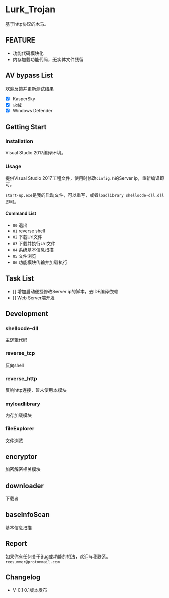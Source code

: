 # Lurk_Trojan

基于http协议的木马。

## FEATURE

- 功能代码模块化
- 内存加载功能代码，无实体文件残留

## AV bypass List

欢迎反馈并更新测试结果

- [x] KasperSky
- [x] 火绒
- [x] Windows Defender

## Getting Start

### Installation

Visual Studio 2017编译环境。

### Usage

提供Visual Studio 2017工程文件，使用时修改`cinfig.h`的Server ip，重新编译即可。

`start-up.exe`是我的启动文件，可以重写，或者`loadlibrary shellocde-dll.dll`即可。

#### Command List

- `00` 退出
- `01` reverse shell
- `02` 下载Url文件
- `03` 下载并执行Url文件
- `04` 系统基本信息扫描
- `05` 文件浏览
- `06` 功能模块传输并加载执行

## Task List

- [] 增加启动便捷修改Server ip的脚本，去IDE编译依赖
- [] Web Server端开发

## Development

### shellocde-dll

主逻辑代码

### reverse_tcp

反向shell

### reverse_http

反响http连接，暂未使用本模块

### myloadlibrary

内存加载模块

### fileExplorer

文件浏览

## encryptor

加密解密相关模块

## downloader

下载者

## baseInfoScan

基本信息扫描

## Report

如果你有任何关于Bug或功能的想法，欢迎与我联系。`reesummer@protonmail.com`

## Changelog

- V-0.1 0.1版本发布